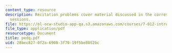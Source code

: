 ```yaml
---
content_type: resource
description: Recitation problems cover material discussed in the corresponding lecture
  sessions.
file: https://ol-ocw-studio-app-qa.s3.amazonaws.com/courses/7-012-introduction-to-biology-fall-2004/28bec8270f2a69083f7019f5be8052bc_pedq.pdf
file_type: application/pdf
resourcetype: Document
title: pedq.pdf
uid: 28bec827-0f2a-6908-3f70-19f5be8052bc
---
```

